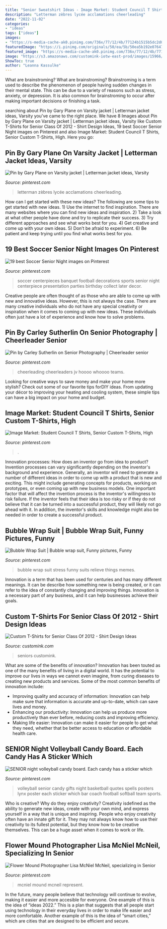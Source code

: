 ```yaml
---
title: "Senior Sweatshirt Ideas - Image Market: Student Council T Shirts, Senior Custom T-shirts, High"
description: "Letterman zèbres lycée acclamations cheerleading"
date: "2022-11-02"
categories:
- "ideas"
tags: ["ideas"]
images:
- "https://s-media-cache-ak0.pinimg.com/736x/77/12/4b/77124b1515b5dc2d0b053478a1bf7e26--soccer-party-sports-party.jpg"
featuredImage: "https://i.pinimg.com/originals/50/ea/5b/50ea5b192e076470ec3916b81b4664ef.jpg"
featured_image: "https://s-media-cache-ak0.pinimg.com/736x/77/12/4b/77124b1515b5dc2d0b053478a1bf7e26--soccer-party-sports-party.jpg"
image: "https://s3.amazonaws.com/customink-iotw-east-prod/images/15966/original/310700_2416259447002_1266814326_2958574_459370335_n.jpg?1324347573"
ShowToc: true
author: "Leanna Kassulke"
---
```



What are brainstroming?
What are brainstroming? Brainstroming is a term used to describe the phenomenon of people having sudden changes in their mental state. This can be due to a variety of reasons such as stress, anxiety, or depression. It is also common for brainstroming to occur after making important decisions or finishing a task.

	

		
searching about Pin by Gary Plane on Varsity jacket | Letterman jacket ideas, Varsity you've came to the right place. We have 8 Images about Pin by Gary Plane on Varsity jacket | Letterman jacket ideas, Varsity like Custom T-Shirts for Senior Class Of 2012 - Shirt Design Ideas, 19 best Soccer Senior Night images on Pinterest and also Image Market: Student Council T Shirts, Senior Custom T-Shirts, High. Here you go:
		
    
## Pin By Gary Plane On Varsity Jacket | Letterman Jacket Ideas, Varsity

<img loading=lazy src="https://i.pinimg.com/originals/50/ea/5b/50ea5b192e076470ec3916b81b4664ef.jpg" onerror="this.onerror=null;this.src='https://tse4.mm.bing.net/th?id=OIP.IxJovXnAF_9Yvugse1ADGwHaJ4&amp;pid=15.1';" alt="Pin by Gary Plane on Varsity jacket | Letterman jacket ideas, Varsity">

_Source: pinterest.com_

>letterman zèbres lycée acclamations cheerleading. 

	

How can I get started with these new ideas?
The following are some tips to get started with new ideas. 1) Use the internet to find inspiration. There are many websites where you can find new ideas and inspiration. 2) Take a look at what other people have done and try to replicate their success. 3) Try different approaches and see what works best for you. 4) Get creative and come up with your own ideas. 5) Don’t be afraid to experiment. 6) Be patient and keep trying until you find what works best for you.

    
## 19 Best Soccer Senior Night Images On Pinterest

<img loading=lazy src="https://s-media-cache-ak0.pinimg.com/736x/77/12/4b/77124b1515b5dc2d0b053478a1bf7e26--soccer-party-sports-party.jpg" onerror="this.onerror=null;this.src='https://tse4.mm.bing.net/th?id=OIP.oyVyOdV5Wk7uWt56FXAKGwHaJ3&amp;pid=15.1';" alt="19 best Soccer Senior Night images on Pinterest">

_Source: pinterest.com_

>soccer centerpieces banquet football decorations sports senior night centerpiece presentation parties birthday collect later decor. 

	

Creative people are often thought of as those who are able to come up with new and innovative ideas. However, this is not always the case. There are many creative individuals who do not have any special creativity or inspiration when it comes to coming up with new ideas. These individuals often just have a lot of experience and know how to solve problems.

    
## Pin By Carley Sutherlin On Senior Photography | Cheerleader Senior

<img loading=lazy src="https://i.pinimg.com/originals/9d/c3/dd/9dc3dd9a6d591f90848c323133c73676.jpg" onerror="this.onerror=null;this.src='https://tse1.mm.bing.net/th?id=OIP.zxW2DhHSsuBKmSAiqx9MvAAAAA&amp;pid=15.1';" alt="Pin by Carley Sutherlin on Senior Photography | Cheerleader senior">

_Source: pinterest.com_

>cheerleading cheerleaders jv hoooo whoooo teams. 

	

Looking for creative ways to save money and make your home more stylish? Check out some of our favorite tips forDIY ideas. From updating your décor to improving your heating and cooling system, these simple tips can have a big impact on your home and budget.

    
## Image Market: Student Council T Shirts, Senior Custom T-Shirts, High

<img loading=lazy src="https://i.pinimg.com/originals/6b/64/7a/6b647a1318ae12a63d7678375401f359.jpg" onerror="this.onerror=null;this.src='https://tse3.mm.bing.net/th?id=OIP.iJxNXzN1kM59UIJ5X5gUxQHaDH&amp;pid=15.1';" alt="Image Market: Student Council T Shirts, Senior Custom T-Shirts, High">

_Source: pinterest.com_

>. 

	

Innovation processes: How does an inventor go from idea to product?
Invention processes can vary significantly depending on the inventor's background and experience. Generally, an inventor will need to generate a number of different ideas in order to come up with a product that is new and exciting. This might include generating concepts for products, working on prototypes, or even coming up with new business models.
One important factor that will affect the invention process is the inventor's willingness to risk failure. If the inventor feels that their idea is too risky or if they do not believe that it can be turned into a successful product, they will likely not go ahead with it. In addition, the inventor's skills and knowledge might also be needed in order to create a successful product.

    
## Bubble Wrap Suit | Bubble Wrap Suit, Funny Pictures, Funny

<img loading=lazy src="https://i.pinimg.com/736x/0e/fb/88/0efb885c8a17ea1581766c8471240406--bubble-wrap-bubbles.jpg" onerror="this.onerror=null;this.src='https://tse1.mm.bing.net/th?id=OIP.94gbx7-zFShXOcGfzPxc9QHaKk&amp;pid=15.1';" alt="Bubble Wrap Suit | Bubble wrap suit, Funny pictures, Funny">

_Source: pinterest.com_

>bubble wrap suit stress funny suits relieve things memes. 

	

Innovation is a term that has been used for centuries and has many different meanings. It can be describe how something new is being created, or it can refer to the idea of constantly changing and improving things. Innovation is a necessary part of any business, and it can help businesses achieve their goals.

    
## Custom T-Shirts For Senior Class Of 2012 - Shirt Design Ideas

<img loading=lazy src="https://s3.amazonaws.com/customink-iotw-east-prod/images/15966/original/310700_2416259447002_1266814326_2958574_459370335_n.jpg?1324347573" onerror="this.onerror=null;this.src='https://tse4.mm.bing.net/th?id=OIP.VPCjhZHtrgb6ajB__PTCPQHaE8&amp;pid=15.1';" alt="Custom T-Shirts for Senior Class Of 2012 - Shirt Design Ideas">

_Source: customink.com_

>seniors customink. 

	

What are some of the benefits of innovation?
Innovation has been touted as one of the many benefits of living in a digital world. It has the potential to improve our lives in ways we cannot even imagine, from curing diseases to creating new products and services. Some of the most common benefits of innovation include: 
- Improving quality and accuracy of information: Innovation can help make sure that information is accurate and up-to-date, which can save lives and money. 
- Enhancing our productivity: Innovation can help us produce more productively than ever before, reducing costs and improving efficiency. 
- Making life easier: Innovation can make it easier for people to get what they need, whether that be better access to education or affordable health care.

    
## SENIOR Night Volleyball Candy Board. Each Candy Has A Sticker Which

<img loading=lazy src="https://s-media-cache-ak0.pinimg.com/736x/da/da/dd/dadadd4ff78b612af00a5f25eb57188c.jpg" onerror="this.onerror=null;this.src='https://tse1.mm.bing.net/th?id=OIP.kNoE2xuQK09yqajsd5JfSwHaJ3&amp;pid=15.1';" alt="SENIOR night volleyball candy board. Each candy has a sticker which">

_Source: pinterest.com_

>volleyball senior candy gifts night basketball quotes spells posters lynx poster each sticker which bar coach football softball team sports. 

	

Who is creative? Why do they enjoy creativity?
Creativity isdefined as the ability to generate new ideas, create with your own mind, and express yourself in a way that is unique and inspiring. People who enjoy creativity often have an innate gift for it. They may not always know how to use their creativity to its fullest potential, but they know how to be creative themselves. This can be a huge asset when it comes to work or life.

    
## Flower Mound Photographer Lisa McNiel McNeil, Specializing In Senior

<img loading=lazy src="https://i.pinimg.com/originals/28/fa/0d/28fa0dfdb61510b1094ddece12971ae3.jpg" onerror="this.onerror=null;this.src='https://tse3.mm.bing.net/th?id=OIP.mzCPla2npiuHAas1z4JObgHaLH&amp;pid=15.1';" alt="Flower Mound Photographer Lisa McNiel McNeil, specializing in Senior">

_Source: pinterest.com_

>mcniel mound mcneil represent. 

	

In the future, many people believe that technology will continue to evolve, making it easier and more accesible for everyone. One example of this is the idea of “ideas 2022.” This is a plan that suggests that all people start using technology in their everyday lives in order to make life easier and more comfortable. Another example of this is the idea of “smart cities,” which are cities that are designed to be efficient and secure.

